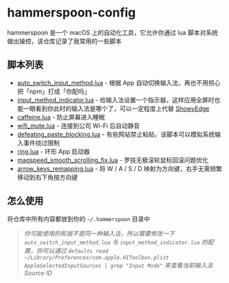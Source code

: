 # hammerspoon-config

hammerspoon 是一个 macOS 上的自动化工具，它允许你通过 lua 脚本对系统做出操控，该仓库记录了我常用的一些脚本

## 脚本列表

- [auto_switch_input_method.lua](./modules/auto_switch_input_method.lua) - 根据 App 自动切换输入法，再也不用担心把「npm」打成「你配吗」
- [input_method_indicator.lua](./modules/input_method_indicator.lua) - 给输入法设置一个指示器，这样应用全屏时也能一眼看到你此时的输入法是哪个了，可以一定程度上代替 [ShowyEdge](https://github.com/pqrs-org/ShowyEdge/)
- [caffeine.lua](./modules/caffeine.lua) - 防止屏幕进入睡眠
- [wifi_mute.lua](./modules/wifi_mute.lua) - 连接到公司 Wi-Fi 后自动静音
- [defeating_paste_blocking.lua](./modules/defeating_paste_blocking.lua) - 有些网站禁止粘贴，该脚本可以模拟系统输入事件绕过限制
- [ring.lua](./modules/ring.lua) - 环形 App 启动器
- [magspeed_smooth_scrolling_fix.lua](./modules/magspeed_smooth_scrolling_fix.lua) - 罗技无极滚轮鼠标回滚问题优化
- [arrow_keys_remapping.lua](./modules/arrow_keys_remapping.lua) - 将 W / A / S / D 映射为方向键，右手无需频繁移动到右下角按方向键

## 怎么使用

将仓库中所有内容都放到你的 `~/.hammerspoon` 目录中

> _你可能使用的和我不是同一种输入法，所以需要修改一下 `auto_switch_input_method.lua` 与 `input_method_indicator.lua` 的配置，你可以通过 `defaults read ~/Library/Preferences/com.apple.HIToolbox.plist AppleSelectedInputSources | grep "Input Mode"` 来查看当前输入法 Source ID_
